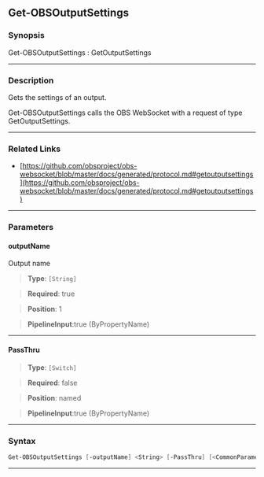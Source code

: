 Get-OBSOutputSettings
---------------------
### Synopsis
Get-OBSOutputSettings : GetOutputSettings

---
### Description

Gets the settings of an output.


Get-OBSOutputSettings calls the OBS WebSocket with a request of type GetOutputSettings.

---
### Related Links
* [https://github.com/obsproject/obs-websocket/blob/master/docs/generated/protocol.md#getoutputsettings](https://github.com/obsproject/obs-websocket/blob/master/docs/generated/protocol.md#getoutputsettings)



---
### Parameters
#### **outputName**

Output name



> **Type**: ```[String]```

> **Required**: true

> **Position**: 1

> **PipelineInput**:true (ByPropertyName)



---
#### **PassThru**

> **Type**: ```[Switch]```

> **Required**: false

> **Position**: named

> **PipelineInput**:true (ByPropertyName)



---
### Syntax
```PowerShell
Get-OBSOutputSettings [-outputName] <String> [-PassThru] [<CommonParameters>]
```
---
